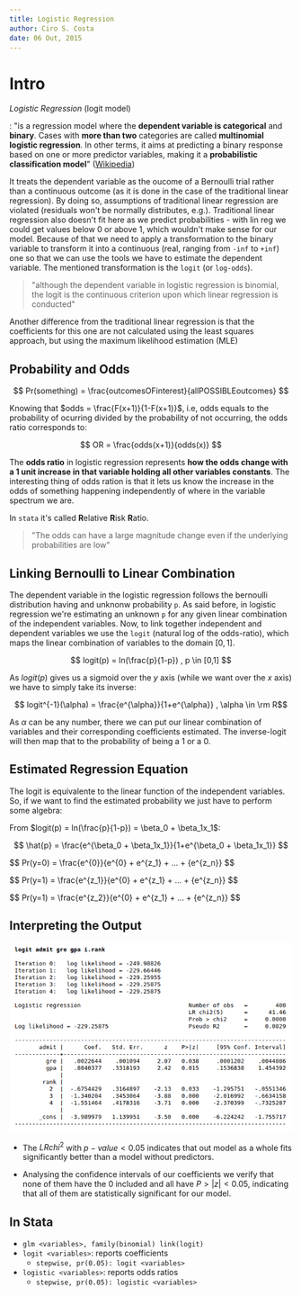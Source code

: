 ```yaml
---
title: Logistic Regression
author: Ciro S. Costa
date: 06 Out, 2015
---
```


# Intro

*Logistic Regression* (logit model)

:   "is a regression model where the **dependent variable is categorical** and **binary**. Cases with **more than two** categories are called **multinomial logistic regression**. In other terms, it aims at predicting a binary response based on one or more predictor variables, making it a **probabilistic classification model**" ([Wikipedia](https://en.wikipedia.org/wiki/Logistic_regression))


It treats the dependent variable as the oucome of a Bernoulli trial rather than a continuous outcome (as it is done in the case of the traditional linear regression). By doing so, assumptions of traditional linear regression are violated (residuals won't be normally distributes, e.g.). Traditional linear regression also doesn't fit here as we predict probabilities - with lin reg we could get values below 0 or above 1, which wouldn't make sense for our model. Because of that we need to apply a transformation to the binary variable to transform it into a continuous (real, ranging from `-inf` to `+inf`) one so that we can use the tools we have to estimate the dependent variable. The mentioned transformation is the `logit` (or `log-odds`).

> "although the dependent variable in logistic regression is binomial, the logit is the continuous criterion upon which linear regression is conducted"

Another difference from the traditional linear regression is that the coefficients for this one are not calculated using the least squares approach, but using the maximum likelihood estimation (MLE)

## Probability and Odds

$$
Pr(something) = \frac{outcomesOFinterest}{allPOSSIBLEoutcomes}
$$

Knowing that $odds =  \frac{F(x+1)}{1-F(x+1)}$, i.e, odds equals to the probability of ocurring divided by the probability of not occurring, the odds ratio corresponds to:

$$
OR = \frac{odds(x+1)}{odds(x)}
$$

The **odds ratio** in logistic regression represents **how the odds change with a 1 unit increase in that variable holding all other variables constants**. The interesting thing of odds ration is that it lets us know the increase in the odds of something happening independently of where in the variable spectrum we are.

In `stata` it's called **R**elative **R**isk **R**atio.

> "The odds can have a large magnitude change even if the underlying probabilities are low"


## Linking Bernoulli to Linear Combination

The dependent variable in the logistic regression follows the bernoulli distribution having and unknonw probability `p`. As said before, in logistic regression we're estimating an unknown `p` for any given linear combination of the independent variables. Now, to link together independent and dependent variables we use the `logit` (natural log of the odds-ratio), which maps the linear combination of variables to the domain $[0,1]$.

$$
logit(p) = ln(\frac{p}{1-p}) , p \in [0,1]
$$

As $logit(p)$ gives us a sigmoid over the $y$ axis (while we want over the $x$ axis) we have to simply take its inverse:

$$
logit^{-1}(\alpha) =  \frac{e^{\alpha}}{1+e^{\alpha}} , \alpha \in \rm R$$

As $\alpha$ can be any number, there we can put our linear combination of variables and their corresponding coefficients estimated. The inverse-logit will then map that to the probability of being a $1$ or a $0$.

## Estimated Regression Equation

The logit is equivalente to the linear function of the independent variables. So, if we want to find the estimated probability we just have to perform some algebra:

From $logit(p) = ln(\frac{p}{1-p}) = \beta_0 + \beta_1x_1$:

$$
\hat{p} = \frac{e^{\beta_0 + \beta_1x_1}}{1+e^{\beta_0 + \beta_1x_1}}
$$

$$
Pr(y=0) = \frac{e^{0}}{e^{0} + e^{z_1} + ... + {e^{z_n}}
$$

$$
Pr(y=1) = \frac{e^{z_1}}{e^{0} + e^{z_1} + ... + {e^{z_n}}
$$

$$
Pr(y=1) = \frac{e^{z_2}}{e^{0} + e^{z_1} + ... + {e^{z_n}}
$$

## Interpreting the Output

![Logistic Regression Output](./logistic-reg-output.png)

- The $LR chi^2$ with $p-value < 0.05$ indicates that out model as a whole fits significantly better than a model without predictors.

- Analysing the confidence intervals of our coefficients we verify that none of them have the $0$ included and all have $P>|z| < 0.05$, indicating that all of them are statistically significant for our model.


## In Stata

- `glm <variables>, family(binomial) link(logit)`
- `logit <variables>`: reports coefficients
  - `stepwise, pr(0.05): logit <variables>`
- `logistic <variables>`: reports odds ratios
  - `stepwise, pr(0.05): logistic <variables>`

###

